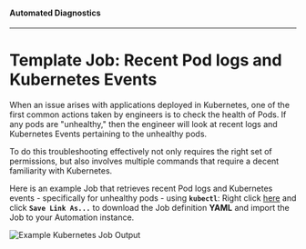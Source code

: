 #### Automated Diagnostics
---

# Template Job: Recent Pod logs and Kubernetes Events

When an issue arises with applications deployed in Kubernetes, one of the first common actions taken by engineers is to check the health of Pods.
If any pods are "unhealthy," then the engineer will look at recent logs and Kubernetes Events pertaining to the unhealthy pods.

To do this troubleshooting effectively not only requires the right set of permissions, but also involves multiple commands that require a decent familiarity with Kubernetes.

Here is an example Job that retrieves recent Pod logs and Kubernetes events - specifically for unhealthy pods - using **`kubectl`**:
Right click [here](https://raw.githubusercontent.com/rundeck/docs/4.0.x/docs/assets/text/sample_k8s_job.yaml) and click **`Save Link As...`** to download the Job definition **YAML** and import the Job to your Automation instance.

![Example Kubernetes Job Output](@assets/img/example-k8s-job-output.png)
